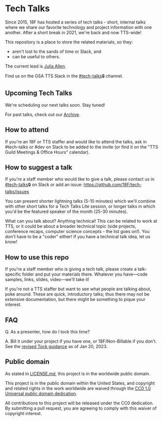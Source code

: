 # Tech Talks

Since 2015, 18F has hosted a series of tech talks - short, internal talks where we share our favorite technology and project information with one another. After a short break in 2021, we're back and now TTS-wide!

This repository is a place to store the related materials, so they:
* aren't lost to the sands of time or Slack, and
* can be useful to others.

The current lead is [Julia Allen](https://github.com/julialeague).

Find us on the GSA TTS Slack in the [#tech-talks](https://gsa-tts.slack.com/app_redirect?channel=tech-talks)🔒 channel.

## Upcoming Tech Talks

We're scheduling our next talks soon. Stay tuned!

For past talks, check out our [Archive](archive.md).

## How to attend

If you're an 18F or TTS staffer and would like to attend the talks, ask in #tech-talks or #dev on Slack to be added to the invite (or find it on the "TTS Guild Meetings & Office Hours" calendar).

## How to suggest a talk

If you're a staff member who would like to give a talk, please contact us in [#tech-talks](https://gsa-tts.slack.com/app_redirect?channel=tech-talks)🔒 on Slack or add an issue: https://github.com/18F/tech-talks/issues

You can present shorter lightning talks (5-10 minutes) which we'll combine with other short talks for a Tech Talks Lite session, or longer talks in which you'd be the featured speaker of the month (25-30 minutes).

What can you talk about? Anything technical! This can be related to work at TTS, or it could be about a broader technical topic (side projects, conference recaps, computer science concepts - the list goes on!). You don't have to be a "coder" either! If you have a technical talk idea, let us know!

## How to use this repo

If you're a staff member who is giving a tech talk, please create a talk-specific folder and put your materials there. Whatever you have—code samples, links, slides, video—we'll take it!

If you're not a TTS staffer but want to see what people are talking about, poke around. These are quick, introductory talks; thus there may not be extensive documentation, but there might be something to pique your interest.

## FAQ

Q. As a presenter, how do I tock this time?

A. Bill it under your project if you have one, or 18F/Non-Billable if you don't. See the [revised Tock guidance](https://docs.google.com/document/d/1FG4Gsv-diySrt8fgZxMCRg9mA1SD2RZJRC07ZlDAGAI/edit#heading=h.mh798s6y4h4) as of Jan 20, 2023.

## Public domain

As stated in [LICENSE.md](LICENSE.md), this project is in the worldwide public domain.

This project is in the public domain within the United States, and copyright and related rights in the work worldwide are waived through the [CC0 1.0 Universal public domain dedication](https://creativecommons.org/publicdomain/zero/1.0/).

All contributions to this project will be released under the CC0 dedication. By submitting a pull request, you are agreeing to comply with this waiver of copyright interest.
